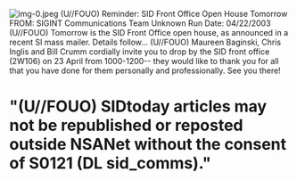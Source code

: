 ![img-0.jpeg](img-0.jpeg)
(U//FOUO) Reminder: SID Front Office Open House Tomorrow
FROM: SIGINT Communications Team
Unknown
Run Date: 04/22/2003
(U//FOUO) Tomorrow is the SID Front Office open house, as announced in a recent SI mass mailer. Details follow...
(U//FOUO) Maureen Baginski, Chris Inglis and Bill Crumm cordially invite you to drop by the SID front office (2W106) on 23 April from 1000-1200-- they would like to thank you for all that you have done for them personally and professionally. See you there!

# "(U//FOUO) SIDtoday articles may not be republished or reposted outside NSANet without the consent of S0121 (DL sid_comms)."
